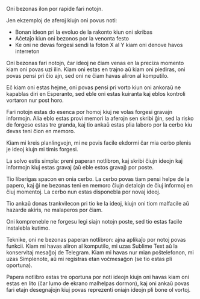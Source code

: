 Oni bezonas ilon por rapide fari notojn.

Jen ekzemploj de aferoj kiujn oni povus noti:
- Bonan ideon pri la evoluo de la rakonto kiun oni skribas
- Aĉetaĵo kiun oni bezonos por la venonta festo
- Ke oni ne devas forgesi sendi la foton X al Y kiam oni denove havos interreton

Oni bezonas fari notojn, ĉar ideoj ne ĉiam venas en la preciza momento kiam oni povas uzi ilin. Kiam oni estas en trajno aŭ kiam oni piediras, oni povas pensi pri ĉio ajn, sed oni ne ĉiam havas aliron al komputilo.

Eĉ kiam oni estas hejme, oni povas pensi pri vorto kiun oni ankoraŭ ne kapablas diri en Esperanto, sed eble oni estas kuiranta kaj eblos kontroli vortaron nur post horo.

Fari notojn estas do esenca por homoj kiuj ne volas forgesi gravajn informojn. Alia eblo estas provi memori la aferojn sen skribi ĝin, sed la risko de forgeso estas tre granda, kaj tio ankaŭ estas plia laboro por la cerbo kiu devas teni ĉion en memoro.

Kiam mi kreis planlingvojn, mi ne povis facile ekdormi ĉar mia cerbo plenis je ideoj kiujn mi timis forgesi.

La solvo estis simpla: preni paperan notlibron, kaj skribi ĉiujn ideojn kaj informojn kiuj estas gravaj (aŭ eble estos gravaj) por poste.

Tio liberigas spacon en onia cerbo. La cerbo povas tiam pensi helpe de la papero, kaj ĝi ne bezonas teni en memoro ĉiujn detalojn de ĉiuj informoj en ĉiuj momentoj. La cerbo nun estas disponebla por novaj ideoj.

Tio ankaŭ donas trankvilecon pri tio ke la ideoj, kiujn oni tiom malfacile aŭ hazarde akiris, ne malaperos por ĉiam. 

Oni kompreneble ne forgesu legi siajn notojn poste, sed tio estas facile instalebla kutimo.

Teknike, oni ne bezonas paperan notlibron: ajna aplikaĵo por notoj povas funkcii. Kiam mi havas aliron al komputilo, mi uzas Sublime Text aŭ la konservitaj mesaĝoj de Telegram. Kiam mi havas nur mian poŝtelefonon, mi uzas Simplenote, aŭ mi registras etan voĉmesaĝon (se tio estas pli oportuna).

Papera notlibro estas tre oportuna por noti ideojn kiujn oni havas kiam oni estas en lito (ĉar lumo de ekrano malhelpas dormon), kaj oni ankaŭ povas fari etajn desegnaĵojn kiuj povas reprezenti oniajn ideojn pli bone ol vortoj.